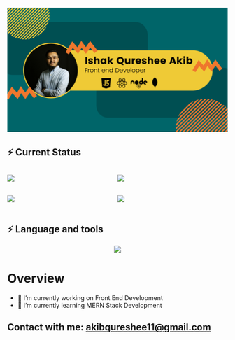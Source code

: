 




![The San Juan Mountains are beautiful!](https://raw.githubusercontent.com/IshakQuresheeAkib/IshakQuresheeAkib/main/images/github-cover.png "San Juan Mountains")

## ⚡ Current Status

<div style='display:grid; grid-template-columns:1fr 1fr '>

![](http://github-profile-summary-cards.vercel.app/api/cards/repos-per-language?username=IshakQuresheeAkib&theme=ayu_mirage)

![](http://github-profile-summary-cards.vercel.app/api/cards/stats?username=IshakQuresheeAkib&theme=ayu_mirage) 

![](http://github-profile-summary-cards.vercel.app/api/cards/productive-time?username=IshakQuresheeAkib&theme=ayu_mirage&utcOffset=8)

![](http://github-profile-summary-cards.vercel.app/api/cards/most-commit-language?username=IshakQuresheeAkib&theme=ayu_mirage)

</div>

## ⚡ Language and tools

<p align="center">
  <a href="https://skillicons.dev">
    <img src="https://skillicons.dev/icons?i=html,css,tailwind,javascript,react,git,github,firebase,nodejs,expressjs,mongodb" />
  </a>
</p>


# Overview

- 🔭 I’m currently working on Front End Development
- 🌱 I’m currently learning MERN Stack Development


## Contact with me: <akibqureshee11@gmail.com>

